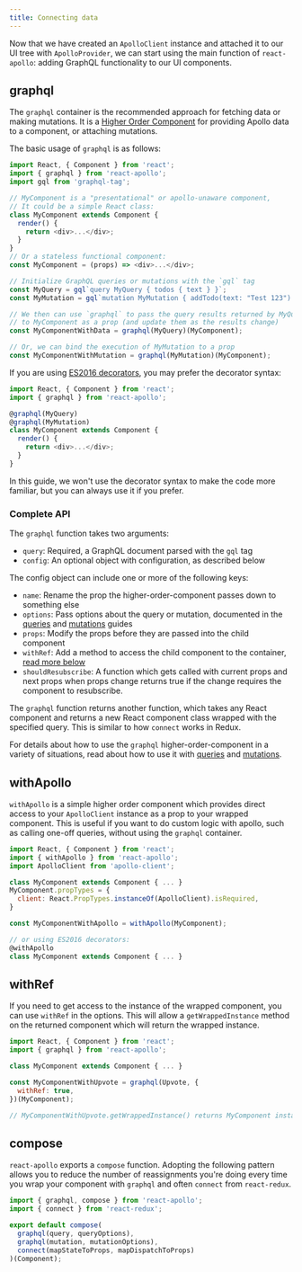 ```yaml
---
title: Connecting data
---
```


Now that we have created an `ApolloClient` instance and attached it to our UI tree with `ApolloProvider`, we can start using the main function of `react-apollo`: adding GraphQL functionality to our UI components.

<h2 id="graphql">graphql</h2>

The `graphql` container is the recommended approach for fetching data or making mutations. It is a [Higher Order Component](https://facebook.github.io/react/blog/2016/07/13/mixins-considered-harmful.html#subscriptions-and-side-effects) for providing Apollo data to a component, or attaching mutations.

The basic usage of `graphql` is as follows:

```js
import React, { Component } from 'react';
import { graphql } from 'react-apollo';
import gql from 'graphql-tag';

// MyComponent is a "presentational" or apollo-unaware component,
// It could be a simple React class:
class MyComponent extends Component {
  render() {
    return <div>...</div>;
  }
}
// Or a stateless functional component:
const MyComponent = (props) => <div>...</div>;

// Initialize GraphQL queries or mutations with the `gql` tag
const MyQuery = gql`query MyQuery { todos { text } }`;
const MyMutation = gql`mutation MyMutation { addTodo(text: "Test 123") { id } }`;

// We then can use `graphql` to pass the query results returned by MyQuery
// to MyComponent as a prop (and update them as the results change)
const MyComponentWithData = graphql(MyQuery)(MyComponent);

// Or, we can bind the execution of MyMutation to a prop
const MyComponentWithMutation = graphql(MyMutation)(MyComponent);
```

If you are using [ES2016 decorators](https://medium.com/google-developers/exploring-es7-decorators-76ecb65fb841#.nn723s5u2), you may prefer the decorator syntax:

```js
import React, { Component } from 'react';
import { graphql } from 'react-apollo';

@graphql(MyQuery)
@graphql(MyMutation)
class MyComponent extends Component {
  render() {
    return <div>...</div>;
  }
}
```

In this guide, we won't use the decorator syntax to make the code more familiar, but you can always use it if you prefer.

<h3 id="graphql-api">Complete API</h3>

The `graphql` function takes two arguments:

- `query`: Required, a GraphQL document parsed with the `gql` tag
- `config`: An optional object with configuration, as described below

The config object can include one or more of the following keys:

- `name`: Rename the prop the higher-order-component passes down to something else
- `options`: Pass options about the query or mutation, documented in the [queries](/react/queries.html) and [mutations](/react/mutations.html) guides
- `props`: Modify the props before they are passed into the child component
- `withRef`: Add a method to access the child component to the container, [read more below](#with-ref)
- `shouldResubscribe`: A function which gets called with current props and next props when props change returns true if the change requires the component to resubscribe.

The `graphql` function returns another function, which takes any React component and returns a new React component class wrapped with the specified query. This is similar to how `connect` works in Redux.

For details about how to use the `graphql` higher-order-component in a variety of situations, read about how to use it with [queries](/react/queries.html) and [mutations](/react/mutations.html).

<h2 id="withApollo">withApollo</h2>

`withApollo` is a simple higher order component which provides direct access to your `ApolloClient` instance as a prop to your wrapped component. This is useful if you want to do custom logic with apollo, such as calling one-off queries, without using the `graphql` container.

```js
import React, { Component } from 'react';
import { withApollo } from 'react-apollo';
import ApolloClient from 'apollo-client';

class MyComponent extends Component { ... }
MyComponent.propTypes = {
  client: React.PropTypes.instanceOf(ApolloClient).isRequired,
}

const MyComponentWithApollo = withApollo(MyComponent);

// or using ES2016 decorators:
@withApollo
class MyComponent extends Component { ... }
```

<h2 id='with-ref'>withRef</h2>

If you need to get access to the instance of the wrapped component, you can use `withRef` in the options.
This will allow a `getWrappedInstance` method on the returned component which will return the wrapped instance.

```js
import React, { Component } from 'react';
import { graphql } from 'react-apollo';

class MyComponent extends Component { ... }

const MyComponentWithUpvote = graphql(Upvote, {
  withRef: true,
})(MyComponent);

// MyComponentWithUpvote.getWrappedInstance() returns MyComponent instance
```

<h2 id='compose'>compose</h2>

`react-apollo` exports a `compose` function. Adopting the following pattern allows you to reduce the number of reassignments you're doing every time you wrap your component with `graphql` and often `connect` from `react-redux`. 

```js
import { graphql, compose } from 'react-apollo';
import { connect } from 'react-redux';

export default compose(
  graphql(query, queryOptions),
  graphql(mutation, mutationOptions),
  connect(mapStateToProps, mapDispatchToProps)
)(Component);
```


